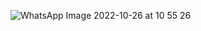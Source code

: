 ![WhatsApp Image 2022-10-26 at 10 55 26](https://user-images.githubusercontent.com/73595465/197942508-2b4c722e-87f9-4525-929e-5d12b84cfdac.jpeg)
